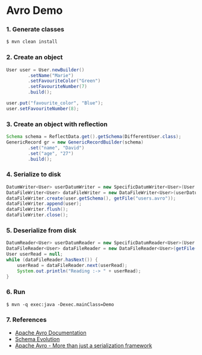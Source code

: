 # Avro Demo

### 1. Generate classes
```bash
$ mvn clean install
```

### 2. Create an object
```java
User user = User.newBuilder()
        .setName("Marie")
        .setFavouriteColor("Green")
        .setFavouriteNumber(7)
        .build();

user.put("favourite_color", "Blue");
user.setFavouriteNumber(8);
```        
### 3. Create an object with reflection

```java
Schema schema = ReflectData.get().getSchema(DifferentUser.class);
GenericRecord gr = new GenericRecordBuilder(schema)
        .set("name", "David")
        .set("age", "27")
        .build();  
```                      

### 4. Serialize to disk
```java      
DatumWriter<User> userDatumWriter = new SpecificDatumWriter<User>(User.class);
DataFileWriter<User> dataFileWriter = new DataFileWriter<User>(userDatumWriter);
dataFileWriter.create(user.getSchema(), getFile("users.avro"));
dataFileWriter.append(user);
dataFileWriter.flush();
dataFileWriter.close();
```  

### 5. Deserialize from disk
```java
DatumReader<User> userDatumReader = new SpecificDatumReader<User>(User.class);
DataFileReader<User> dataFileReader = new DataFileReader<User>(getFile("users.avro"), userDatumReader);
User userRead = null;
while (dataFileReader.hasNext()) {
    userRead = dataFileReader.next(userRead);
    System.out.println("Reading :-> " + userRead);
}    
```    

### 6. Run
`$ mvn -q exec:java -Dexec.mainClass=Demo `

### 7. References
 * [Apache Avro Documentation](https://avro.apache.org/docs/current/)
 * [Schema Evolution](https://docs.oracle.com/cd/E26161_02/html/GettingStartedGuide/schemaevolution.html)
 * [Apache Avro - More than just a serialization framework](https://www.slideshare.net/ChicagoHUG/avro-chug-20120416)
